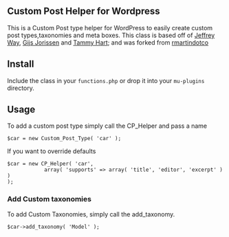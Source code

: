 ## Custom Post Helper for Wordpress

This is a Custom Post type helper for WordPress to easily create custom post types,taxonomies and meta boxes. This class is based off of <a href="https://github.com/JeffreyWay/Easy-WordPress-Custom-Post-Types">Jeffrey Way</a>, <a href="https://github.com/Ginius/Wordpress-Custom-Post-Type-Helper">Gijs Jorissen</a> and <a href="http://wp.tutsplus.com/tutorials/reusable-custom-meta-boxes-part-3-extra-fields/">Tammy Hart</a>; and was forked from [rmartindotco](https://github.com/rmartindotco/WordPress-Custom-Post-Helper)

## Install

Include the class in your `functions.php` or drop it into your `mu-plugins` directory.

## Usage

To add a custom post type simply call the CP_Helper and pass a name

	$car = new Custom_Post_Type( 'car' );

If you want to override defaults

	$car = new CP_Helper( 'car',
				array( 'supports' => array( 'title', 'editor', 'excerpt' ) )
	);

### Add Custom taxonomies
	
To add Custom Taxonomies, simply call the add_taxonomy.

	$car->add_taxonomy( 'Model' );

